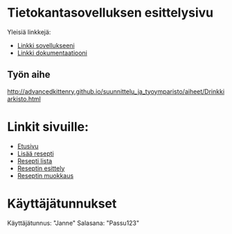# Tietokantasovelluksen esittelysivu

Yleisiä linkkejä:

* [Linkki sovellukseeni](http://jvvuorel.users.cs.helsinki.fi/tsoha/)
* [Linkki dokumentaatiooni](https://github.com/Dimplexion/Tsoha-Bootstrap/blob/master/doc/dokumentaatio.pdf)

## Työn aihe

http://advancedkittenry.github.io/suunnittelu_ja_tyoymparisto/aiheet/Drinkkiarkisto.html

# Linkit sivuille:


* [Etusivu](http://jvvuorel.users.cs.helsinki.fi/tsoha/)
* [Lisää resepti](http://jvvuorel.users.cs.helsinki.fi/tsoha/recipe/new)
* [Resepti lista](http://jvvuorel.users.cs.helsinki.fi/tsoha/recipe/list)
* [Reseptin esittely](http://jvvuorel.users.cs.helsinki.fi/tsoha/recipe/show/1)
* [Reseptin muokkaus](http://jvvuorel.users.cs.helsinki.fi/tsoha/recipe/edit)

# Käyttäjätunnukset

Käyttäjätunnus: "Janne"
Salasana: "Passu123"
